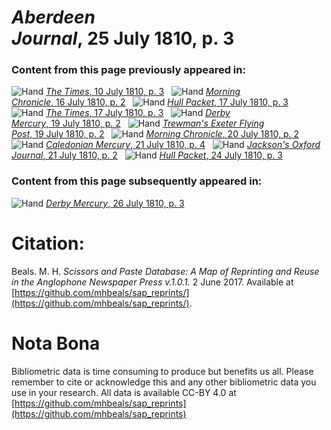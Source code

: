 # *Aberdeen Journal*, 25 July 1810, p. 3  
  
### Content from this page previously appeared in:  
![Hand](http://scissorsandpaste.net/wp-content/uploads/2017/06/smallhandpointer.png) [*The Times*, 10 July 1810, p. 3](https://mhbeals.github.io/sap_html/The-Times/The-Times-10-July-1810-p-3)  
![Hand](http://scissorsandpaste.net/wp-content/uploads/2017/06/smallhandpointer.png) [*Morning Chronicle*, 16 July 1810, p. 2](https://mhbeals.github.io/sap_html/Morning-Chronicle/Morning-Chronicle-16-July-1810-p-2)  
![Hand](http://scissorsandpaste.net/wp-content/uploads/2017/06/smallhandpointer.png) [*Hull Packet*, 17 July 1810, p. 3](https://mhbeals.github.io/sap_html/Hull-Packet/Hull-Packet-17-July-1810-p-3)  
![Hand](http://scissorsandpaste.net/wp-content/uploads/2017/06/smallhandpointer.png) [*The Times*, 17 July 1810, p. 3](https://mhbeals.github.io/sap_html/The-Times/The-Times-17-July-1810-p-3)  
![Hand](http://scissorsandpaste.net/wp-content/uploads/2017/06/smallhandpointer.png) [*Derby Mercury*, 19 July 1810, p. 2](https://mhbeals.github.io/sap_html/Derby-Mercury/Derby-Mercury-19-July-1810-p-2)  
![Hand](http://scissorsandpaste.net/wp-content/uploads/2017/06/smallhandpointer.png) [*Trewman's Exeter Flying Post*, 19 July 1810, p. 2](https://mhbeals.github.io/sap_html/Trewman's-Exeter-Flying-Post/Trewman's-Exeter-Flying-Post-19-July-1810-p-2)  
![Hand](http://scissorsandpaste.net/wp-content/uploads/2017/06/smallhandpointer.png) [*Morning Chronicle*, 20 July 1810, p. 2](https://mhbeals.github.io/sap_html/Morning-Chronicle/Morning-Chronicle-20-July-1810-p-2)  
![Hand](http://scissorsandpaste.net/wp-content/uploads/2017/06/smallhandpointer.png) [*Caledonian Mercury*, 21 July 1810, p. 4](https://mhbeals.github.io/sap_html/Caledonian-Mercury/Caledonian-Mercury-21-July-1810-p-4)  
![Hand](http://scissorsandpaste.net/wp-content/uploads/2017/06/smallhandpointer.png) [*Jackson's Oxford Journal*, 21 July 1810, p. 2](https://mhbeals.github.io/sap_html/Jackson's-Oxford-Journal/Jackson's-Oxford-Journal-21-July-1810-p-2)  
![Hand](http://scissorsandpaste.net/wp-content/uploads/2017/06/smallhandpointer.png) [*Hull Packet*, 24 July 1810, p. 3](https://mhbeals.github.io/sap_html/Hull-Packet/Hull-Packet-24-July-1810-p-3)  
  
### Content from this page subsequently appeared in:  
![Hand](http://scissorsandpaste.net/wp-content/uploads/2017/06/smallhandpointer.png) [*Derby Mercury*, 26 July 1810, p. 3](https://mhbeals.github.io/sap_html/Derby-Mercury/Derby-Mercury-26-July-1810-p-3)  


# Citation: 

Beals. M. H. *Scissors and Paste Database: A Map of Reprinting and Reuse in the Anglophone Newspaper Press v.1.0.1.* 2 June 2017. Available at [https://github.com/mhbeals/sap_reprints/](https://github.com/mhbeals/sap_reprints/). 

# Nota Bona

Bibliometric data is time consuming to produce but benefits us all. Please remember to cite or acknowledge this and any other bibliometric data you use in your research. All data is available CC-BY 4.0 at [https://github.com/mhbeals/sap_reprints](https://github.com/mhbeals/sap_reprints)